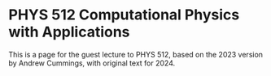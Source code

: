 # PHYS 512 Computational Physics with Applications

This is a page for the guest lecture to PHYS 512, based on the 2023 version by Andrew Cummings, with original text for 2024.
